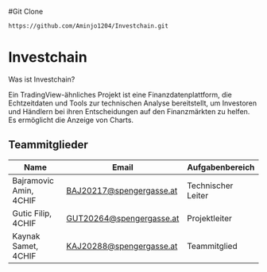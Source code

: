 #Git Clone
```
https://github.com/Aminjo1204/Investchain.git
```

# Investchain

Was ist Investchain?

Ein TradingView-ähnliches Projekt ist eine Finanzdatenplattform, die Echtzeitdaten und Tools zur technischen Analyse bereitstellt, um Investoren und Händlern bei ihren Entscheidungen auf den Finanzmärkten zu helfen. Es ermöglicht die Anzeige von Charts.

## Teammitglieder

| Name                   | Email                    | Aufgabenbereich   |
| ---------------------- | ------------------------ | ----------------- |
| Bajramovic Amin, 4CHIF | BAJ20217@spengergasse.at | Technischer Leiter|
| Gutic Filip, 4CHIF     | GUT20264@spengergasse.at | Projektleiter     |
| Kaynak Samet, 4CHIF    | KAJ20288@spengergasse.at | Teammitglied      |

